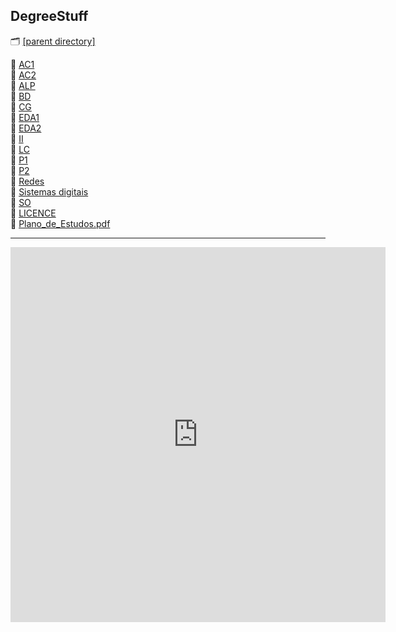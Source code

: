 ## DegreeStuff 
🗂 [[parent directory]](..)  
  

📂 [AC1](AC1)  
📂 [AC2](AC2)  
📂 [ALP](ALP)  
📂 [BD](BD)  
📂 [CG](CG)  
📂 [EDA1](EDA1)  
📂 [EDA2](EDA2)  
📂 [II](II)  
📂 [LC](LC)  
📂 [P1](P1)  
📂 [P2](P2)  
📂 [Redes](Redes)  
📂 [Sistemas digitais](Sistemas%20digitais)  
📂 [SO](SO)   
🔑 [LICENCE](LICENSE)    
📄 [Plano_de_Estudos.pdf ](Plano_de_Estudos.pdf)  

---


<iframe width="600" height="600" src="https://ionicabizau.github.io/github-profile-languages/api.html?Gbarradas/degreeStuff" frameborder="0"></iframe>
<link rel="icon" href="/uevora.png" />